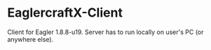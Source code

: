 # EaglercraftX-Client
Client for Eagler 1.8.8-u19. Server has to run locally on user's PC (or anywhere else).
